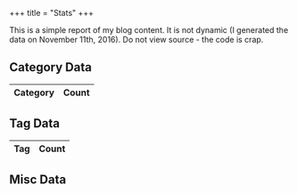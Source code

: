 +++
title = "Stats"
+++

This is a simple report of my blog content. It is not dynamic (I generated the data on November 11th, 2016). Do not view source - the code is crap.

<div id="chart_div"></div>
<div id="chart_month"></div>

<h2>Category Data</h2>
<table>
    <thead>
    <tr>
        <th>Category</th>
        <th>Count</th>
    </thead>
    <tbody id="categoryData"></tbody>    
</table>

<h2>Tag Data</h2>

<table>
    <thead>
    <tr>
        <th>Tag</th>
        <th>Count</th>
    </thead>
    <tbody id="tagData"></tbody>    
</table>

<h2>Misc Data</h2>

<table>
    <thead>
    <tbody id="miscData"></tbody>    
</table>

<script type="text/javascript" src="https://www.gstatic.com/charts/loader.js"></script>
<script type="text/javascript">

function monthAsString(x) {
    var labels = ["January", "February", "March", "April", "May", "June", "July", "August", "September", "October", "November", "December"];
    return labels[x];
}

// literally pasted
data = { years:
   { '2003': 222,
     '2004': 186,
     '2005': 575,
     '2006': 739,
     '2007': 824,
     '2008': 605,
     '2009': 500,
     '2010': 396,
     '2011': 408,
     '2012': 343,
     '2013': 296,
     '2014': 272,
     '2015': 252,
     '2016': 129 },
  months: [ 465, 464, 476, 451, 511, 470, 496, 526, 479, 474, 494, 441 ],
  posts: 5747,
  categories:
   { Misc: 1164,
     ColdFusion: 3129,
     Development: 754,
     Books: 39,
     Movies: 32,
     'Video Games': 74,
     Adoption: 14,
     Music: 10,
     Flex: 189,
     uncategorized: 13,
     JavaScript: 626,
     jQuery: 329,
     Mobile: 483,
     HTML5: 273,
     Design: 32,
     Games: 5,
     Uncategorized: 2,
     'Static Sites': 3,
     'video games': 1,
     mobile: 1,
     Television: 1,
     'Static-Sites': 1 },
  tags:
   { 'front-end-interview-questions': 3,
     bluemix: 22,
     mobilefirst: 25,
     ionic: 78,
     cordova: 56,
     phonegap: 2,
     harpjs: 1,
     strongloop: 14,
     swift: 1,
     nodejs: 14,
     Cordova: 4,
     StrongLoop: 1,
     Ionic: 3,
     nativescript: 5,
     JavaScript: 1,
     Windows: 1,
     windows: 3,
     html5: 1,
     loopback: 2 },
  wordCount: 1820918,
  avgWordCount: 316.84670262745783 };

    //rewrite data.years
    var newYears = [];
    Object.keys(data.years).forEach(function(year) {
        newYears.push([year,data.years[year]]);
    });

    //rewrite data.months
    var newMonths = [];
    Object.keys(data.months).forEach(function(month) {
        newMonths.push([monthAsString(month),data.months[month]]);
    });

    // Load the Visualization API and the corechart package.
    google.charts.load('current', {'packages':['corechart']});

    // Set a callback to run when the Google Visualization API is loaded.
    google.charts.setOnLoadCallback(drawChart);

    // Callback that creates and populates a data table,
    // instantiates the pie chart, passes in the data and
    // draws it.
    function drawChart() {

        // Create the data table.
        var data = new google.visualization.DataTable();
        data.addColumn('string', 'Year');
        data.addColumn('number', 'Posts');
        data.addRows(newYears);

        // Set chart options
        var options = {'title':'Posts Per Year',
                        'width':600,
                        'height':500};

        var chart = new google.visualization.BarChart(document.getElementById('chart_div'));
        chart.draw(data, options);

        // Month Chart

        // Create the data table.
        var data2 = new google.visualization.DataTable();
        data2.addColumn('string', 'Month');
        data2.addColumn('number', 'Posts');
        data2.addRows(newMonths);

        // Set chart options
        var options = {'title':'Posts Per Month',
                        'width':600,
                        'height':500};

        // Instantiate and draw our chart, passing in some options.
        var chart = new google.visualization.BarChart(document.getElementById('chart_month'));
        chart.draw(data2, options);

    }

    //sort categories
    var sortedCats = Object.keys(data.categories).sort(function(a, b) {
        if(data.categories[a] < data.categories[b]) return 1;
        if(data.categories[a] > data.categories[b]) return -1;
        return 0;
    });

    var catDiv = document.querySelector('#categoryData');
    sortedCats.forEach(function(cat) {
        var html = '<tr><td>'+cat+'</td><td>'+data.categories[cat]+'</td></tr>';
        catDiv.innerHTML += html;
    });

    //sort tags
    var sortedTags = Object.keys(data.tags).sort(function(a, b) {
        if(data.tags[a] < data.tags[b]) return 1;
        if(data.tags[a] > data.tags[b]) return -1;
        return 0;
    });

    var tagDiv = document.querySelector('#tagData');
    sortedTags.forEach(function(tag) {
        var html = '<tr><td>'+tag+'</td><td>'+data.tags[tag]+'</td></tr>';
        tagDiv.innerHTML += html;
    });

    var misc = `
    <tr><td>Total Posts:</td><td>${data.posts}</td></tr>
    <tr><td>Total Words:</td><td>${data.wordCount}</td></tr>
    <tr><td>Average Words Per Post:</td><td>${data.avgWordCount}</td></tr>
    `;
    document.querySelector('#miscData').innerHTML = misc;
</script>